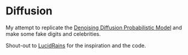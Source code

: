 # Diffusion

My attempt to replicate the [Denoising Diffusion Probabilistic Model](https://arxiv.org/abs/2006.11239) and make some fake digits and celebrities.

Shout-out to [LucidRains](https://github.com/lucidrains/denoising-diffusion-pytorch) for the inspiration and the code.